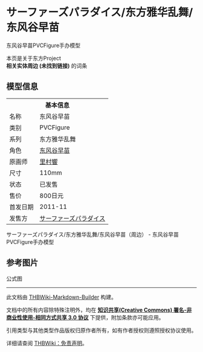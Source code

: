 # サーファーズパラダイス/东方雅华乱舞/东风谷早苗

<!-- source html: G:\repos\THBWiki-Markdown-Builder\THBWikiMarkdown\Temp\main\6\64\ns0%3A%E3%82%B5%E3%83%BC%E3%83%95%E3%82%A1%E3%83%BC%E3%82%BA%E3%83%91%E3%83%A9%E3%83%80%E3%82%A4%E3%82%B9%2F%E4%B8%9C%E6%96%B9%E9%9B%85%E5%8D%8E%E4%B9%B1%E8%88%9E%2F%E4%B8%9C%E9%A3%8E%E8%B0%B7%E6%97%A9%E8%8B%97.html -->

东风谷早苗PVCFigure手办模型

本页是关于东方Project  
 **相关实体周边 (未找到链接)** 的词条
## 模型信息

<table><tbody><tr><th colspan="2">基本信息</th></tr><tr><td class="label">名称</td><td> 东风谷早苗 </td></tr><tr><td class="label">类别</td><td>PVCFigure</td></tr><tr><td class="label">系列</td><td>东方雅华乱舞</td></tr><tr><td class="label">角色</td><td><a href="./东风谷早苗.md" title="东风谷早苗">东风谷早苗</a></td></tr><tr><td class="label">原画师</td><td><a href="/index.php?title=%E9%87%8C%E6%9D%91%E9%9F%BF&amp;action=edit&amp;redlink=1" class="new" title="里村響（页面不存在）">里村響</a></td></tr><tr><td class="label">尺寸</td><td>110mm</td></tr><tr><td class="label">状态</td><td>已发售</td></tr><tr><td class="label">售价</td><td>800日元</td></tr><tr><td class="label">首发日期</td><td>2011-11</td></tr><tr><td class="label">发售方</td><td><a href="/index.php?title=%E3%82%B5%E3%83%BC%E3%83%95%E3%82%A1%E3%83%BC%E3%82%BA%E3%83%91%E3%83%A9%E3%83%80%E3%82%A4%E3%82%B9&amp;action=edit&amp;redlink=1" class="new" title="サーファーズパラダイス（页面不存在）">サーファーズパラダイス</a></td></tr></tbody></table>

サーファーズパラダイス/东方雅华乱舞/东风谷早苗（周边） - 东风谷早苗PVCFigure手办模型
## 参考图片



[](./文件-サーファーズパラダイス东方雅华乱舞东风谷早苗-1.jpg.md)


[](./文件-サーファーズパラダイス东方雅华乱舞东风谷早苗-2.jpg.md)


[](./文件-サーファーズパラダイス东方雅华乱舞东风谷早苗-3.jpg.md)

公式图







---

此文档由 [THBWiki-Markdown-Builder](https://github.com/Delsin-Yu/THBWiki-Markdown-Builder) 构建。

文档中的所有内容除特殊注明外，均在 [**知识共享(Creative Commons) 署名-非商业性使用-相同方式共享 3.0 协议**](https://creativecommons.org/licenses/by-sa/3.0/deed.zh-hans) 下提供，附加条款亦可能应用。

引用类型与其他类型作品版权归原作者所有，如有作者授权则遵照授权协议使用。

详细请查阅 [THBWiki：免责声明](https://thbwiki.cc/THBWiki:%E5%85%8D%E8%B4%A3%E5%A3%B0%E6%98%8E)。

